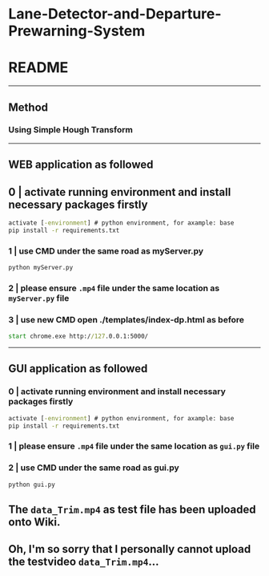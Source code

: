 


# Lane-Detector-and-Departure-Prewarning-System
# README

--------------------------------------------------------------------------------------------
## Method

### Using Simple Hough Transform 
--------------------------------------------------------------------------------------------
## WEB application as followed

## 0 |   activate running environment and install necessary packages firstly
```cmd
activate [-environment] # python environment, for axample: base
pip install -r requirements.txt
```

### 1 |   use CMD under the same road as myServer.py
```cmd
python myServer.py
```

### 2 |   please ensure `.mp4` file under the same location as `myServer.py` file 

### 3 |   use new CMD open ./templates/index-dp.html as before
```cmd
start chrome.exe http://127.0.0.1:5000/
```

--------------------------------------------------------------------------------------------
## GUI application as followed

### 0 |   activate running environment and install necessary packages firstly
```cmd
activate [-environment] # python environment, for axample: base
pip install -r requirements.txt
```

### 1 |   please ensure  `.mp4` file under the same location as `gui.py` file 

### 2 |   use CMD under the same road as gui.py
```cmd
python gui.py
```
## The `data_Trim.mp4` as test file has been uploaded onto Wiki.
## Oh, I'm so sorry that I personally cannot upload the testvideo `data_Trim.mp4`...
